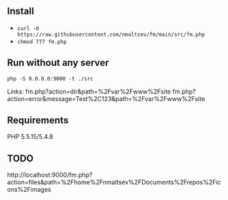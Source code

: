 ## Install
- `curl -O https://raw.githubusercontent.com/nmaltsev/fm/main/src/fm.php`
- `chmod 777 fm.php`

## Run without any server
`php -S 0.0.0.0:9000 -t ./src`

Links:
fm.php?action=dir&path=%2Fvar%2Fwww%2Fsite
fm.php?action=error&message=Test%2C123&path=%2Fvar%2Fwww%2Fsite

## Requirements
PHP 5.5.15/5.4.8

## TODO
http://localhost:9000/fm.php?action=files&path=%2Fhome%2Fnmaltsev%2FDocuments%2Frepos%2Ficons%2Fimages

